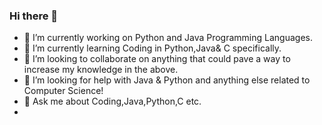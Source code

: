 ### Hi there 👋

<!--
**Snigdha667/Snigdha667** is a ✨ _special_ ✨ repository because its `README.md` (this file) appears on your GitHub profile.

Here are some ideas to get you started:
-->
- 🔭 I’m currently working on Python and Java Programming Languages.
- 🌱 I’m currently learning Coding in Python,Java& C specifically.
- 👯 I’m looking to collaborate on anything that could pave a way to increase my knowledge in the above.
- 🤔 I’m looking for help with Java & Python and anything else related to Computer Science!
- 💬 Ask me about Coding,Java,Python,C etc.
- <!--
- 📫 How to reach me: ...
- 😄 Pronouns: ...
- ⚡ Fun fact: ...
-->
